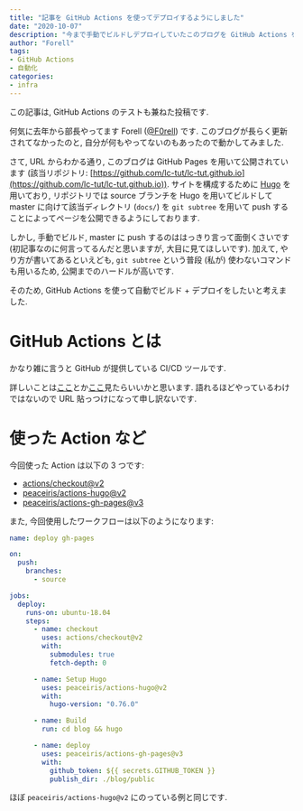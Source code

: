```yaml
---
title: "記事を GitHub Actions を使ってデプロイするようにしました"
date: "2020-10-07"
description: "今まで手動でビルドしデプロイしていたこのブログを GitHub Actions を使って自動でやってくれるようにしました."
author: "Forell"
tags:
- GitHub Actions
- 自動化
categories:
- infra
---
```


この記事は, GitHub Actions のテストも兼ねた投稿です.

何気に去年から部長やってます Forell ([@F0rell](https://twitter.com/F0rell)) です.
このブログが長らく更新されてなかったのと, 自分が何もやってないのもあったので動かしてみました.

さて, URL からわかる通り, このブログは GitHub Pages を用いて公開されています (該当リポジトリ: [https://github.com/lc-tut/lc-tut.github.io](https://github.com/lc-tut/lc-tut.github.io)).
サイトを構成するために [Hugo](https://gohugo.io/) を用いており, リポジトリでは source ブランチを Hugo を用いてビルドして master に向けて該当ディレクトリ (`docs/`) を `git subtree` を用いて push することによってページを公開できるようにしております.

しかし, 手動でビルド, master に push するのははっきり言って面倒くさいです (初記事なのに何言ってるんだと思いますが, 大目に見てほしいです).
加えて, やり方が書いてあるといえども, `git subtree` という普段 (私が) 使わないコマンドも用いるため, 公開までのハードルが高いです.

そのため, GitHub Actions を使って自動でビルド + デプロイをしたいと考えました.

# GitHub Actions とは
かなり雑に言うと GitHub が提供している CI/CD ツールです.

詳しいことは[ここ](https://github.co.jp/features/actions)とか[ここ](https://knowledge.sakura.ad.jp/23478/)見たらいいかと思います.
語れるほどやっているわけではないので URL 貼っつけになって申し訳ないです.

# 使った Action など
今回使った Action は以下の 3 つです:

- [actions/checkout@v2](https://github.com/actions/checkout)
- [peaceiris/actions-hugo@v2](https://github.com/peaceiris/actions-hugo)
- [peaceiris/actions-gh-pages@v3](https://github.com/peaceiris/actions-gh-pages)

また, 今回使用したワークフローは以下のようになります:

```yaml
name: deploy gh-pages

on:
  push:
    branches:
      - source

jobs:
  deploy:
    runs-on: ubuntu-18.04
    steps:
      - name: checkout
        uses: actions/checkout@v2
        with:
          submodules: true
          fetch-depth: 0

      - name: Setup Hugo
        uses: peaceiris/actions-hugo@v2
        with:
          hugo-version: "0.76.0"

      - name: Build
        run: cd blog && hugo

      - name: deploy
        uses: peaceiris/actions-gh-pages@v3
        with:
          github_token: ${{ secrets.GITHUB_TOKEN }}
          publish_dir: ./blog/public
```

ほぼ `peaceiris/actions-hugo@v2` にのっている例と同じです.
